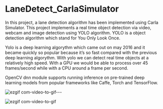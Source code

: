 # LaneDetect_CarlaSimulator

In this project, a lane detection algorithm has been implemented using Carla Simulator. 
This project implements a real time object detection via video, webcam and image detection using YOLO algorithm. YOLO is a object detection algorithm which stand for You Only Look Once.

Yolo is a deep learning algorythm which came out on may 2016 and it became quickly so popular because it’s so fast compared with the previous deep learning algorythm. With yolo we can detect real time objects at a relatively high speed. With a GPU we would be able to process over 45 frames/second while with a CPU around a frame per second.


OpenCV dnn module supports running inference on pre-trained deep learning models from popular frameworks like Caffe, Torch and TensorFlow.


![ezgif com-video-to-gif---](https://user-images.githubusercontent.com/81799459/224973024-9515cab1-b538-471e-9cdf-19f690e884fc.gif)



![ezgif com-video-to-gif](https://user-images.githubusercontent.com/81799459/224996252-591de079-c794-4cdb-86b4-3815b1e16239.gif)









